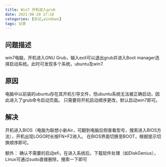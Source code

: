 ```yaml
---
title: Win7 开机进入grub
date: 2021-06-20 17:18
categories: [杂记,windows]
tags: 记录
---
```


## 问题描述

win7电脑，开机进入GNU Grub，输入exit可以退出grub并进入Boot manager选择启动系统。此时可发现多个系统，ubuntu及win7.

## 原因

电脑中以前装的ubuntu存在其开机引导文件，但ubuntu系统无法被正确启动，因此进入了grub命令启动页面。
只需要将开机启动顺序更改，默认启动win7即可。

## 解决

开机进入BIOS（电脑为联想小新Air，可翻到电脑后侧查看型号，搜索进入BIOS方法），开机出现LOGO时长按FN+F2进入。
在BIOS界面切换至BOOT，根据提示切换顺序即可。

额外：
确认不需要的启动efi，在进入系统后，下载软件处理（如DiskGenius），Linux可通过sudo直接删除，搜索一下即可
